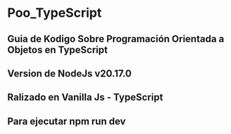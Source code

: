 # Poo_TypeScript
## Guia de Kodigo Sobre Programación Orientada a Objetos en TypeScript
## Version de NodeJs v20.17.0
## Ralizado en Vanilla Js - TypeScript
## Para ejecutar npm run dev

